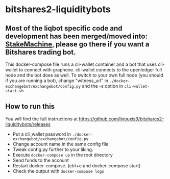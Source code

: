 # bitshares2-liquiditybots


## Most of the liqbot specific code and development has been merged/moved into: [StakeMachine](https://github.com/xeroc/stakemachine), please go there if you want a Bitshares trading bot.

This docker-compose file runs a cli-wallet container and a bot that uses cli-wallet to connect with graphene.
cli-wallet connects to the openledger full node and the bot does as well. To switch to your own full node (you should if you are running a bot),
change "witness_url" in `./docker-exchangebot/exchangebot/config.py` and the -s option in `cli-wallet-start.sh`

## How to run this

You will find the full instructions at https://github.com/linouxis9/bitshares2-liquiditybots/releases

* Put a cli_wallet password in `./docker-exchangebot/exchangebot/config.py`
* Change account name in the same config file
* Tweak config.py further to your liking.
* Execute `docker-compose up` in the root directory
* Send funds to the account
* Restart docker-compose. (ctrl+c and docker-compose start)
* Check the output with `docker-compose logs`
